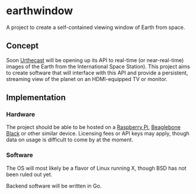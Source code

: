 # earthwindow
A project to create a self-contained viewing window of Earth from space.

## Concept
Soon [Urthecast](https://www.urthecast.com/) will be opening up its API to real-time (or near-real-time) images of the Earth from the International Space Station). This project aims to create software that will interface with this API and provide a persistent, streaming view of the planet on an HDMI-equipped TV or monitor.

## Implementation

### Hardware
The project should be able to be hosted on a [Raspberry Pi](https://www.raspberrypi.org/), [Beaglebone Black](http://beagleboard.org/BLACK) or other similar device. Licensing fees or API keys may apply, though data on usage is difficult to come by at the moment.

### Software
The OS will most likely be a flavor of Linux running X, though BSD has not been ruled out yet.

Backend software will be written in Go.

